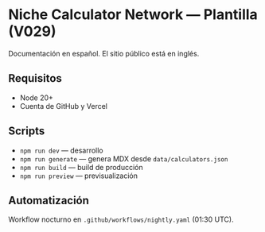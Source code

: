 # Niche Calculator Network — Plantilla (V029)

Documentación en español. El sitio público está en inglés.

## Requisitos
- Node 20+
- Cuenta de GitHub y Vercel

## Scripts
- `npm run dev` — desarrollo
- `npm run generate` — genera MDX desde `data/calculators.json`
- `npm run build` — build de producción
- `npm run preview` — previsualización

## Automatización
Workflow nocturno en `.github/workflows/nightly.yaml` (01:30 UTC).
